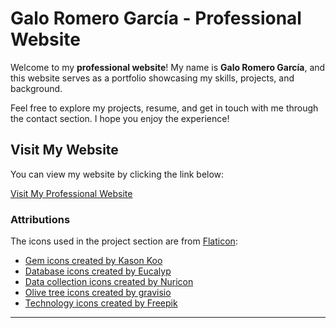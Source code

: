 # Galo Romero García - Professional Website

Welcome to my **professional website**! My name is **Galo Romero García**, and this website serves as a portfolio showcasing my skills, projects, and background. 

Feel free to explore my projects, resume, and get in touch with me through the contact section. I hope you enjoy the experience!

## Visit My Website

You can view my website by clicking the link below:

[Visit My Professional Website](https://galoromero.github.io/)

### Attributions

The icons used in the project section are from [Flaticon](https://www.flaticon.com/): 
- [Gem icons created by Kason Koo](https://www.flaticon.com/free-icon/amber_8810488?term=amber&page=1&position=5&origin=search&related_id=8810488)
- [Database icons created by Eucalyp](https://www.flaticon.com/free-icon/relational_2758751?term=relational+database&page=1&position=1&origin=search&related_id=2758751)
- [Data collection icons created by Nuricon](https://www.flaticon.com/free-icon/data-collection_18115563?term=data+collection&page=4&position=75&origin=search&related_id=18115563)
- [Olive tree icons created by gravisio](https://www.flaticon.com/free-icon/olive-tree_18242083?term=olive&page=6&position=56&origin=search&related_id=18242083)
- [Technology icons created by Freepik](https://www.flaticon.com/free-icon/technology_4234261?related_id=4234255&origin=search)
---